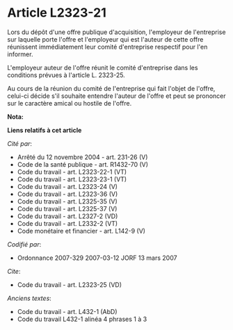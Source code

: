 # Article L2323-21

Lors du dépôt d'une offre publique d'acquisition, l'employeur de l'entreprise sur laquelle porte l'offre et l'employeur qui
est l'auteur de cette offre réunissent immédiatement leur comité d'entreprise respectif pour l'en informer.

L'employeur auteur de l'offre réunit le comité d'entreprise dans les conditions prévues à l'article L. 2323-25.

Au cours de la réunion du comité de l'entreprise qui fait l'objet de l'offre, celui-ci décide s'il souhaite entendre l'auteur
de l'offre et peut se prononcer sur le caractère amical ou hostile de l'offre.

**Nota:**



**Liens relatifs à cet article**

_Cité par_:

  - Arrêté du 12 novembre 2004 - art. 231-26 (V)
  - Code de la santé publique - art. R1432-70 (V)
  - Code du travail - art. L2323-22-1 (VT)
  - Code du travail - art. L2323-23-1 (VT)
  - Code du travail - art. L2323-24 (V)
  - Code du travail - art. L2323-36 (V)
  - Code du travail - art. L2325-35 (V)
  - Code du travail - art. L2325-37 (V)
  - Code du travail - art. L2327-2 (VD)
  - Code du travail - art. L2332-2 (VT)
  - Code monétaire et financier - art. L142-9 (V)

_Codifié par_:

  - Ordonnance 2007-329 2007-03-12 JORF 13 mars 2007

_Cite_:

  - Code du travail - art. L2323-25 (VD)

_Anciens textes_:

  - Code du travail - art. L432-1 (AbD)
  - Code du travail L432-1 alinéa 4 phrases 1 à 3
